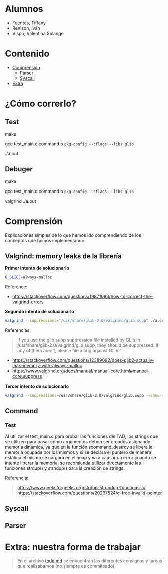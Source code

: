 # Alumnos
- Fuentes, Tiffany
- Renison, Iván
- Vispo, Valentina Solange

# Contenido
- [Comprensión](#Comprensión)
    - [Parser](#Parser)
    - [Syscall](#Syscall)
- [Extra](#Extra:-nuestra-forma-de-trabajar)

# ¿Cómo correrlo?

## Test
make

gcc test_main.c command.o `pkg-config --cflags --libs glib`

./a.out

## Debuger
make

gcc test_main.c command.o `pkg-config --cflags --libs glib`

valgrind ./a.out


# Comprensión
Explicaciones simples de lo que hemos ido comprendiendo de los conceptos que fuimos implementando

## Valgrind: memory leaks de la librería
**Primer intento de solucionarlo**
```bash
G_SLICE=always-malloc
```

Reference:
- https://stackoverflow.com/questions/19871083/how-to-correct-the-valgrind-errors

**Segundo intento de solucionarlo**
```bash
valgrind --suppressions="/usr/share/glib-2.0/valgrind/glib.supp" ./a.out
```

Referencias:
> If you use the glib.supp suppression file installed by GLib in /usr/share/glib-2.0/valgrind/glib.supp, they should be suppressed. If any of them aren’t, please file a bug against GLib."
- https://stackoverflow.com/questions/12389092/does-glib2-actually-leak-memory-with-always-malloc
- https://www.valgrind.org/docs/manual/manual-core.html#manual-core.suppress

**Tercer intento de solucionarlo**

```bash
valgrind --suppressions=/usr/share/glib-2.0/valgrind/glib.supp --show-reachable=no ./a.out
```

## Command
### Test
Al utilizar el test_main.c para probar las funciones del TAD, los strings que se utilizen para
pasar como argumentos deben ser creados asignando memoria dinámica, ya que en la función scommand_destroy se libera la memoria ocupada por los mismos y si se declara el puntero de manera estática el mismo se cargará en el heap y va a causar un error cuando se intente liberar la memoria, se recomienda utilizar directamente las funciones strdup() y strndup() para la creación de strings.

Referencia:
> https://www.geeksforgeeks.org/strdup-strdndup-functions-c/
> https://stackoverflow.com/questions/20297524/c-free-invalid-pointer

## Syscall

## Parser


# Extra: nuestra forma de trabajar
> En el archivo [todo.md](todo.md) se encuentran las diferentes consignas y tareas que realizabamos (no siempre es commiteado)